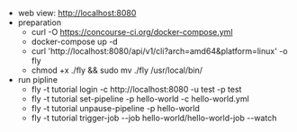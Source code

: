 - web view: [http://localhost:8080](http://localhost:8080)
- preparation
  - curl -O https://concourse-ci.org/docker-compose.yml
  - docker-compose up -d
  - curl 'http://localhost:8080/api/v1/cli?arch=amd64&platform=linux' -o fly
  - chmod +x ./fly && sudo mv ./fly /usr/local/bin/
- run pipline
  - fly -t tutorial login -c http://localhost:8080 -u test -p test
  - fly -t tutorial set-pipeline -p hello-world -c hello-world.yml
  - fly -t tutorial unpause-pipeline -p hello-world
  - fly -t tutorial trigger-job --job hello-world/hello-world-job --watch